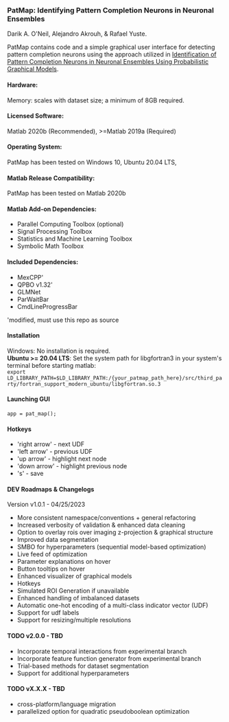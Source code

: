 ### PatMap: Identifying Pattern Completion Neurons in Neuronal Ensembles
Darik A. O'Neil, Alejandro Akrouh, & Rafael Yuste.

PatMap contains code and a simple graphical user interface for detecting pattern completion neurons using the approach utilized in [Identification of Pattern Completion Neurons in Neuronal Ensembles Using Probabilistic Graphical Models](https://www.jneurosci.org/content/41/41/8577).

#### Hardware:
Memory: scales with dataset size; a minimum of 8GB required. 

#### Licensed Software:
Matlab 2020b (Recommended), >=Matlab 2019a (Required)

#### Operating System:     
PatMap has been tested on Windows 10, Ubuntu 20.04 LTS, 

#### Matlab Release Compatibility:     
PatMap has been tested on Matlab 2020b

#### Matlab Add-on Dependencies:
* Parallel Computing Toolbox (optional)
* Signal Processing Toolbox
* Statistics and Machine Learning Toolbox
* Symbolic Math Toolbox

#### Included Dependencies:
* MexCPP'
* QPBO v1.32'
* GLMNet
* ParWaitBar
* CmdLineProgressBar

'modified, must use this repo as source

#### **Installation**
Windows: No installation is required.      
**Ubuntu >= 20.04 LTS**:
Set the system path for libgfortran3 in your system's terminal before starting matlab:      
`export LD_LIBRARY_PATH=$LD_LIBRARY_PATH:/{your_patmap_path_here}/src/third_party/fortran_support_modern_ubuntu/libgfortran.so.3`

#### Launching GUI
```app = pat_map();```

#### Hotkeys
* 'right arrow' - next UDF
* 'left arrow' - previous UDF
* 'up arrow' - highlight next node
* 'down arrow' - highlight previous node
* 's' - save

#### DEV Roadmaps & Changelogs

Version v1.0.1 - 04/25/2023
* More consistent namespace/conventions + general refactoring
* Increased verbosity of validation & enhanced data cleaning
* Option to overlay rois over imaging z-projection & graphical structure
* Improved data segmentation
* SMBO for hyperparameters (sequential model-based optimization)
* Live feed of optimization
* Parameter explanations on hover
* Button tooltips on hover
* Enhanced visualizer of graphical models
* Hotkeys
* Simulated ROI Generation if unavailable
* Enhanced handling of imbalanced datasets
* Automatic one-hot encoding of a multi-class indicator vector (UDF)
* Support for udf labels
* Support for resizing/multiple resolutions

#### TODO v2.0.0 - TBD
* Incorporate temporal interactions from experimental branch
* Incorporate feature function generator from experimental branch
* Trial-based methods for dataset segmentation
* Support for additional hyperparameters

#### TODO vX.X.X - TBD
* cross-platform/language migration
* parallelized option for quadratic pseudoboolean optimization
